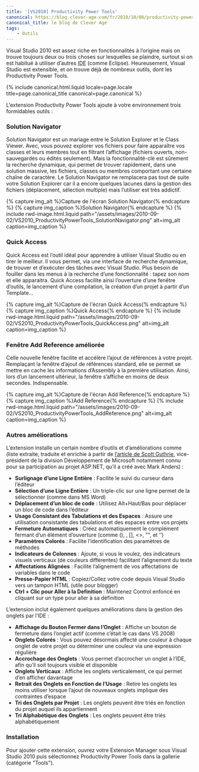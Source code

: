 ```yaml
---
title: '[VS2010] Productivity Power Tools'
canonical: https://blog.clever-age.com/fr/2010/10/08/productivity-power-tools-pour-visual-studio-2010/
canonical_title: le blog de Clever Age
tags:
    - Outils
---
```


Visual Studio 2010 est assez riche en fonctionnalités à l’origine mais on trouve
toujours deux ou trois choses sur lesquelles se plaindre, surtout si on est
habitué à utiliser d’autres
<abbr title="Integrated Development Environment : environnement de développement intégré (comme souvent, l’anagramme français EDI est moins utilisé que son équivalent anglophone)">IDE</abbr>
(comme Eclipse). Heureusement, Visual Studio est extensible, et on trouve déjà
de nombreux outils, dont les Productivity Power Tools.

<!-- more -->

{% include canonical.html.liquid
    locale=page.locale
    title=page.canonical_title
    canonical=page.canonical
%}

L’extension Productivity Power Tools ajoute à votre environnement trois
formidables outils :

### Solution Navigator

Solution Navigator est un mariage entre le Solution Explorer et le Class Viewer.
Avec, vous pouvez explorer vos fichiers pour faire apparaître vos classes et
leurs membres tout en filtrant l’affichage (fichiers ouverts, non-sauvegardés ou
édités seulement). Mais la fonctionnalité-clé est sûrement la recherche
dynamique, qui permet de trouver rapidement, dans une solution massive, les
fichiers, classes ou membres comportant une certaine chaîne de caractère. Le
Solution Navigator ne remplacera pas tout de suite votre Solution Explorer car
il a encore quelques lacunes dans la gestion des fichiers (déplacement,
sélection multiple) mais l’utiliser est très addictif.

{% capture img_alt %}Capture de l'écran Solution Navigator{% endcapture %}
{% capture img_caption %}Solution Navigator{% endcapture %}
{% include rwd-image.html.liquid
path="/assets/images/2010-09-02/VS2010_ProductivityPowerTools_SolutionNavigator.png"
alt=img_alt
caption=img_caption
%}

### Quick Access

Quick Access est l’outil idéal pour apprendre à utiliser Visual Studio ou en
tirer le meilleur. Il vous permet, via une interface de recherche dynamique, de
trouver et d’exécuter des tâches avec Visual Studio. Plus besoin de fouiller
dans les menus à la recherche d’une fonctionnalité : tapez son nom et elle
apparaitra. Quick Access facilite ainsi l’ouverture d’une fenêtre d’outils, le
lancement d’une compilation, la création d’un projet à partir d’un Template…

{% capture img_alt %}Capture de l'écran Quick Access{% endcapture %}
{% capture img_caption %}Quick Access{% endcapture %}
{% include rwd-image.html.liquid
path="/assets/images/2010-09-02/VS2010_ProductivityPowerTools_QuickAccess.png"
alt=img_alt
caption=img_caption
%}

### Fenêtre Add Reference améliorée

Celle nouvelle fenêtre facilite et accélère l’ajout de références à votre
projet. Remplaçant la fenêtre d’ajout de références standard, elle se permet se
mettre en cache les informations d’Assembly à la première utilisation. Ainsi,
lors d’un lancement ultérieur, la fenêtre s’affiche en moins de deux secondes.
Indispensable.

{% capture img_alt %}Capture de l'écran Add Reference{% endcapture %}
{% capture img_caption %}Add Reference{% endcapture %}
{% include rwd-image.html.liquid
path="/assets/images/2010-09-02/VS2010_ProductivityPowerTools_AddReference.png"
alt=img_alt
caption=img_caption
%}

### Autres améliorations

L’extension installe un certain nombre d’outils et d’améliorations comme (liste
extraite, traduite et enrichie à partir de
[l’article de Scott Guthrie](http://weblogs.asp.net/scottgu/visual-studio-2010-productivity-power-tool-extensions),
vice-président de la division Développement de Microsoft notamment connu pour sa
participation au projet ASP.NET, qu’il a créé avec Mark Anders) :

-   **Surlignage d’une Ligne Entière** : Facilite le suivi du curseur dans
    l’éditeur
-   **Sélection d’une Ligne Entière** : Un triple-clic sur une ligne permet de
    la sélectionner (comme dans MS Word)
-   **Déplacement d’un bloc de code** : Utilisez Alt+Haut/Bas pour déplacer un
    bloc de code dans l’éditeur
-   **Usage Consistant des Tabulations et des Espaces** : Assure une utilisation
    consistante des tabulations et des espaces entre vos projets
-   **Fermeture Automatiques** : Créez automatiquement le complément fermant
    d’un élément d’ouverture (comme (), , [], &lt;&gt;, "", et ‘’)
-   **Paramètres Colorés** : Facilite l’identification des paramètres de
    méthodes
-   **Indicateurs de Colonnes** : Ajoute, si vous le voulez, des indicateurs
    visuels verticaux (de couleurs différentes) facilitant l’alignement du texte
-   **Affectations Alignées** : Facilite l’alignement de vos affectations de
    variables dans le code
-   **Presse-Papier HTML** : Copiez/Collez votre code depuis Visual Studio vers
    un tampon HTML (utile pour blogger)
-   **Ctrl + Clic pour Aller à la Definition** : Maintenez Control enfoncé en
    cliquant sur un type pour aller à sa définition

L’extension inclut également quelques améliorations dans la gestion des onglets
par l’IDE :

-   **Affichage du Bouton Fermer dans l’Onglet** : Affiche un bouton de
    fermeture dans l’onglet actif (comme c’était le cas dans VS 2008)
-   **Onglets Colorés** : Vous pouvez désormais affecté une couleur à chaque
    onglet de votre projet ou déterminer une couleur via une expression
    régulière
-   **Accrochage des Onglets** : Vous permet d’accrocher un onglet à l’IDE, afin
    qu’il soit toujours visible et disponible
-   **Onglets Verticaux** : Affiche les onglets verticalement, ce qui permet
    d’en afficher davantage
-   **Retrait des Onglets en Fonction de l’Usage** : Retire les onglets les
    moins utiliser lorsque l’ajout de nouveaux onglets implique des contraintes
    d’espace
-   **Tri des Onglets par Projet** : Les onglets peuvent être triés en fonction
    du projet auquel ils appartiennent
-   **Tri Alphabétique des Onglets** : Les onglets peuvent être triés
    alphabétiquement

### Installation

Pour ajouter cette extension, ouvrez votre Extension Manager sous Visual Studio
2010 puis sélectionnez Productivity Power Tools dans la gallerie (catégorie
"Tools").
